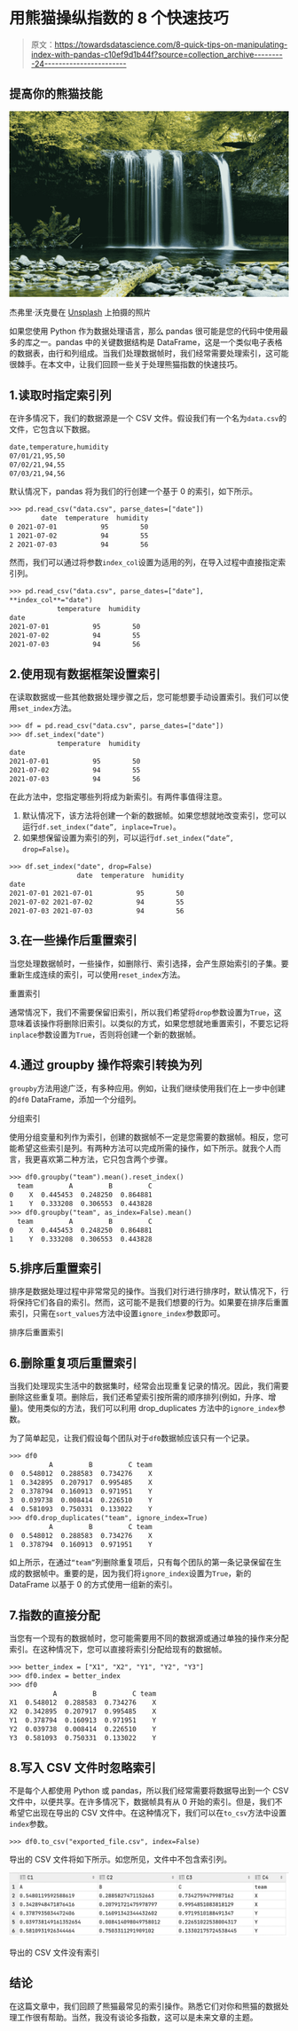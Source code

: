 # 用熊猫操纵指数的 8 个快速技巧

> 原文：<https://towardsdatascience.com/8-quick-tips-on-manipulating-index-with-pandas-c10ef9d1b44f?source=collection_archive---------24----------------------->

## 提高你的熊猫技能

![](img/337c203b06dd523a93f929a466386332.png)

杰弗里·沃克曼在 [Unsplash](https://unsplash.com?utm_source=medium&utm_medium=referral) 上拍摄的照片

如果您使用 Python 作为数据处理语言，那么 pandas 很可能是您的代码中使用最多的库之一。pandas 中的关键数据结构是 DataFrame，这是一个类似电子表格的数据表，由行和列组成。当我们处理数据帧时，我们经常需要处理索引，这可能很棘手。在本文中，让我们回顾一些关于处理熊猫指数的快速技巧。

## 1.读取时指定索引列

在许多情况下，我们的数据源是一个 CSV 文件。假设我们有一个名为`data.csv`的文件，它包含以下数据。

```
date,temperature,humidity
07/01/21,95,50
07/02/21,94,55
07/03/21,94,56
```

默认情况下，pandas 将为我们的行创建一个基于 0 的索引，如下所示。

```
>>> pd.read_csv("data.csv", parse_dates=["date"])
        date  temperature  humidity
0 2021-07-01           95        50
1 2021-07-02           94        55
2 2021-07-03           94        56
```

然而，我们可以通过将参数`index_col`设置为适用的列，在导入过程中直接指定索引列。

```
>>> pd.read_csv("data.csv", parse_dates=["date"], **index_col**="date")
            temperature  humidity
date                             
2021-07-01           95        50
2021-07-02           94        55
2021-07-03           94        56
```

## 2.使用现有数据框架设置索引

在读取数据或一些其他数据处理步骤之后，您可能想要手动设置索引。我们可以使用`set_index`方法。

```
>>> df = pd.read_csv("data.csv", parse_dates=["date"])
>>> df.set_index("date")
            temperature  humidity
date                             
2021-07-01           95        50
2021-07-02           94        55
2021-07-03           94        56
```

在此方法中，您指定哪些列将成为新索引。有两件事值得注意。

1.  默认情况下，该方法将创建一个新的数据帧。如果您想就地改变索引，您可以运行`df.set_index(“date”, inplace=True)`。
2.  如果想保留设置为索引的列，可以运行`df.set_index(“date”, drop=False)`。

```
>>> df.set_index("date", drop=False)
                 date  temperature  humidity
date                                        
2021-07-01 2021-07-01           95        50
2021-07-02 2021-07-02           94        55
2021-07-03 2021-07-03           94        56
```

## 3.在一些操作后重置索引

当您处理数据帧时，一些操作，如删除行、索引选择，会产生原始索引的子集。要重新生成连续的索引，可以使用`reset_index`方法。

重置索引

通常情况下，我们不需要保留旧索引，所以我们希望将`drop`参数设置为`True`，这意味着该操作将删除旧索引。以类似的方式，如果您想就地重置索引，不要忘记将`inplace`参数设置为`True`，否则将创建一个新的数据帧。

## 4.通过 groupby 操作将索引转换为列

`groupby`方法用途广泛，有多种应用。例如，让我们继续使用我们在上一步中创建的`df0` DataFrame，添加一个分组列。

分组索引

使用分组变量和列作为索引，创建的数据帧不一定是您需要的数据帧。相反，您可能希望这些索引是列。有两种方法可以完成所需的操作，如下所示。就我个人而言，我更喜欢第二种方法，它只包含两个步骤。

```
>>> df0.groupby("team").mean().reset_index()
  team         A         B         C
0    X  0.445453  0.248250  0.864881
1    Y  0.333208  0.306553  0.443828
>>> df0.groupby("team", as_index=False).mean()
  team         A         B         C
0    X  0.445453  0.248250  0.864881
1    Y  0.333208  0.306553  0.443828
```

## 5.排序后重置索引

排序是数据处理过程中非常常见的操作。当我们对行进行排序时，默认情况下，行将保持它们各自的索引。然而，这可能不是我们想要的行为。如果要在排序后重置索引，只需在`sort_values`方法中设置`ignore_index`参数即可。

排序后重置索引

## 6.删除重复项后重置索引

当我们处理现实生活中的数据集时，经常会出现重复记录的情况。因此，我们需要删除这些重复项。删除后，我们还希望索引按所需的顺序排列(例如，升序、增量)。使用类似的方法，我们可以利用 drop_duplicates 方法中的`ignore_index`参数。

为了简单起见，让我们假设每个团队对于`df0`数据帧应该只有一个记录。

```
>>> df0
          A         B         C team
0  0.548012  0.288583  0.734276    X
1  0.342895  0.207917  0.995485    X
2  0.378794  0.160913  0.971951    Y
3  0.039738  0.008414  0.226510    Y
4  0.581093  0.750331  0.133022    Y
>>> df0.drop_duplicates("team", ignore_index=True)
          A         B         C team
0  0.548012  0.288583  0.734276    X
1  0.378794  0.160913  0.971951    Y
```

如上所示，在通过`“team”`列删除重复项后，只有每个团队的第一条记录保留在生成的数据帧中。重要的是，因为我们将`ignore_index`设置为`True`，新的 DataFrame 以基于 0 的方式使用一组新的索引。

## 7.指数的直接分配

当您有一个现有的数据帧时，您可能需要用不同的数据源或通过单独的操作来分配索引。在这种情况下，您可以直接将索引分配给现有的数据帧。

```
>>> better_index = ["X1", "X2", "Y1", "Y2", "Y3"]
>>> df0.index = better_index
>>> df0
           A         B         C team
X1  0.548012  0.288583  0.734276    X
X2  0.342895  0.207917  0.995485    X
Y1  0.378794  0.160913  0.971951    Y
Y2  0.039738  0.008414  0.226510    Y
Y3  0.581093  0.750331  0.133022    Y
```

## 8.写入 CSV 文件时忽略索引

不是每个人都使用 Python 或 pandas，所以我们经常需要将数据导出到一个 CSV 文件中，以便共享。在许多情况下，数据帧具有从 0 开始的索引。但是，我们不希望它出现在导出的 CSV 文件中。在这种情况下，我们可以在`to_csv`方法中设置`index`参数。

```
>>> df0.to_csv("exported_file.csv", index=False)
```

导出的 CSV 文件将如下所示。如您所见，文件中不包含索引列。

![](img/fa176f1388ca1e163353c9444a837907.png)

导出的 CSV 文件没有索引

## 结论

在这篇文章中，我们回顾了熊猫最常见的索引操作。熟悉它们对你和熊猫的数据处理工作很有帮助。当然，我没有谈论多指数，这可以是未来文章的主题。